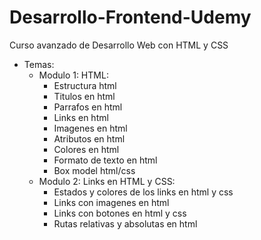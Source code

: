 # Desarrollo-Frontend-Udemy
Curso avanzado de Desarrollo Web con HTML y CSS
- Temas:
  + Modulo 1: HTML:
    - Estructura html
    - Titulos en html
    - Parrafos en html
    - Links en html
    - Imagenes en html
    - Atributos en html
    - Colores en html
    - Formato de texto en html
    - Box model html/css
  + Modulo 2: Links en HTML y CSS:
    - Estados y colores de los links en html y css
    - Links con imagenes en html
    - Links con botones en html y css
    - Rutas relativas y absolutas en html
